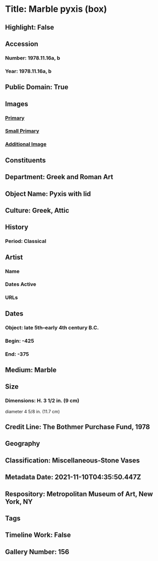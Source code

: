 # Title: Marble pyxis (box)
## Highlight: False
## Accession
### Number: 1978.11.16a, b
### Year: 1978.11.16a, b
## Public Domain: True
## Images
### [Primary](https://images.metmuseum.org/CRDImages/gr/original/DP1833.jpg)
### [Small Primary](https://images.metmuseum.org/CRDImages/gr/web-large/DP1833.jpg)
### [Additional Image](https://images.metmuseum.org/CRDImages/gr/original/DP122112.jpg)
## Constituents
## Department: Greek and Roman Art
## Object Name: Pyxis with lid
## Culture: Greek, Attic
## History
### Period: Classical
## Artist
### Name
### Dates Active
### URLs
## Dates
### Object: late 5th–early 4th century B.C.
### Begin: -425
### End: -375
## Medium: Marble
## Size
### Dimensions: H. 3 1/2 in. (9 cm)
diameter  4 5/8 in. (11.7 cm)
## Credit Line: The Bothmer Purchase Fund, 1978
## Geography
## Classification: Miscellaneous-Stone Vases
## Metadata Date: 2021-11-10T04:35:50.447Z
## Respository: Metropolitan Museum of Art, New York, NY
## Tags
## Timeline Work: False
## Gallery Number: 156
